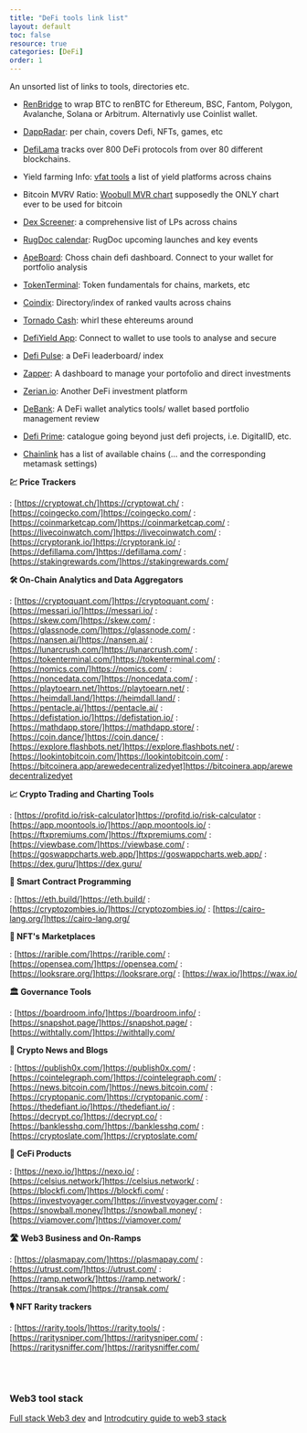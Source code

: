```yaml
---
title: "DeFi tools link list"
layout: default
toc: false
resource: true
categories: [DeFi]
order: 1
---
```

An unsorted list of links to tools, directories etc.

* [RenBridge](https://bridge.renproject.io/mint) to wrap BTC to renBTC for Ethereum, BSC, Fantom, Polygon, Avalanche, Solana or Arbitrum. Alternativly use Coinlist wallet.

* [DappRadar](https://dappradar.com/): per chain, covers Defi, NFTs, games, etc

* [DefiLama](https://defillama.com/) tracks over 800 DeFi protocols from over 80 different blockchains.

* Yield farming Info: [vfat tools](https://vfat.tools/)  a list of yield platforms across chains

* Bitcoin MVRV Ratio: [Woobull MVR chart](https://charts.woobull.com/bitcoin-mvrv-ratio/) supposedly the ONLY chart ever to be used for bitcoin

* [Dex Screener](https://dexscreener.com/): a comprehensive list of LPs across chains

* [RugDoc calendar](https://rugdoc.io/):  RugDoc upcoming launches and key events

* [ApeBoard](https://apeboard.finance/dashboard): Choss chain defi dashboard. Connect to your wallet for portfolio analysis

* [TokenTerminal](https://www.tokenterminal.com/):  Token  fundamentals for chains, markets, etc

* [Coindix](https://coindix.com/): Directory/index of ranked vaults across chains

* [Tornado Cash](https://tornado.cash/): whirl these ehtereums around

* [DefiYield App](https://defiyield.app/):  Connect to wallet to use tools to analyse and secure

* [Defi Pulse](https://www.defipulse.com/):  a DeFi leaderboard/ index

* [Zapper](https://zapper.fi/): A dashboard to manage your portofolio and direct investments

* [Zerian.io](https://zerion.io/): Another DeFi investment platform

* [DeBank](https://debank.live/): A DeFi wallet analytics tools/ wallet based portfolio management review

* [Defi Prime](https://defiprime.com/):   catalogue going beyond just defi projects, i.e. DigitalID, etc.

* [Chainlink](https://chainlist.org/) has a list of available chains (... and the corresponding metamask settings)

**💹 Price Trackers**

: [https://cryptowat.ch/]https://cryptowat.ch/
: [https://coingecko.com/]https://coingecko.com/
: [https://coinmarketcap.com/]https://coinmarketcap.com/
: [https://livecoinwatch.com/]https://livecoinwatch.com/
: [https://cryptorank.io/]https://cryptorank.io/
: [https://defillama.com/]https://defillama.com/
: [https://stakingrewards.com/]https://stakingrewards.com/

**🛠️ On-Chain Analytics and Data Aggregators** 

: [https://cryptoquant.com/]https://cryptoquant.com/
: [https://messari.io/]https://messari.io/
: [https://skew.com/]https://skew.com/
: [https://glassnode.com/]https://glassnode.com/
: [https://nansen.ai/]https://nansen.ai/
: [https://lunarcrush.com/]https://lunarcrush.com/
: [https://tokenterminal.com/]https://tokenterminal.com/
: [https://nomics.com/]https://nomics.com/
: [https://noncedata.com/]https://noncedata.com/
: [https://playtoearn.net/]https://playtoearn.net/
: [https://heimdall.land/]https://heimdall.land/
: [https://pentacle.ai/]https://pentacle.ai/
: [https://defistation.io/]https://defistation.io/
: [https://mathdapp.store/]https://mathdapp.store/
: [https://coin.dance/]https://coin.dance/
: [https://explore.flashbots.net/]https://explore.flashbots.net/
: [https://lookintobitcoin.com/]https://lookintobitcoin.com/
: [https://bitcoinera.app/arewedecentralizedyet]https://bitcoinera.app/arewedecentralizedyet

**📈 Crypto Trading and Charting Tools**

: [https://profitd.io/risk-calculator]https://profitd.io/risk-calculator
: [https://app.moontools.io/]https://app.moontools.io/
: [https://ftxpremiums.com/]https://ftxpremiums.com/
: [https://viewbase.com/]https://viewbase.com/
: [https://goswappcharts.web.app/]https://goswappcharts.web.app/
: [https://dex.guru/]https://dex.guru/

**🤖 Smart Contract Programming**

: [https://eth.build/]https://eth.build/
: [https://cryptozombies.io/]https://cryptozombies.io/
: [https://cairo-lang.org/]https://cairo-lang.org/
 
**🏪 NFT's Marketplaces**

: [https://rarible.com/]https://rarible.com/
: [https://opensea.com/]https://opensea.com/
: [https://looksrare.org/]https://looksrare.org/
: [https://wax.io/]https://wax.io/

**🏛️ Governance Tools**

: [https://boardroom.info/]https://boardroom.info/
: [https://snapshot.page/]https://snapshot.page/
: [https://withtally.com/]https://withtally.com/

**📰 Crypto News and Blogs**

: [https://publish0x.com/]https://publish0x.com/
: [https://cointelegraph.com/]https://cointelegraph.com/
: [https://news.bitcoin.com/]https://news.bitcoin.com/
: [https://cryptopanic.com/]https://cryptopanic.com/
: [https://thedefiant.io/]https://thedefiant.io/
: [https://decrypt.co/]https://decrypt.co/
: [https://banklesshq.com/]https://banklesshq.com/
: [https://cryptoslate.com/]https://cryptoslate.com/

**🏦 CeFi Products**

: [https://nexo.io/]https://nexo.io/
: [https://celsius.network/]https://celsius.network/
: [https://blockfi.com/]https://blockfi.com/
: [https://investvoyager.com/]https://investvoyager.com/
: [https://snowball.money/]https://snowball.money/
: [https://viamover.com/]https://viamover.com/

**🛣️ Web3 Business and On-Ramps**

: [https://plasmapay.com/]https://plasmapay.com/
: [https://utrust.com/]https://utrust.com/
: [https://ramp.network/]https://ramp.network/
: [https://transak.com/]https://transak.com/

**🎙️ NFT Rarity trackers**

: [https://rarity.tools/]https://rarity.tools/
: [https://raritysniper.com/]https://raritysniper.com/
: [https://raritysniffer.com/]https://raritysniffer.com/

<br><br>

### Web3 tool stack
[Full stack Web3 dev](https://dev.to/dabit3/the-complete-guide-to-full-stack-web3-development-4g74) 
and [Introdcutiry guide to web3 stack](https://edgeandnode.com/blog/defining-the-web3-stack)

